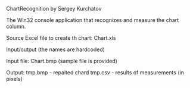 ChartRecognition by Sergey Kurchatov

The Win32 console application that recognizes and measure the chart column.

Source Excel file to create th chart: Chart.xls  

Input/output (the names are hardcoded)

Input file: Chart.bmp (sample file is provided)

Output: 
tmp.bmp - repaited chard
tmp.csv - results of measurements (in pixels)
